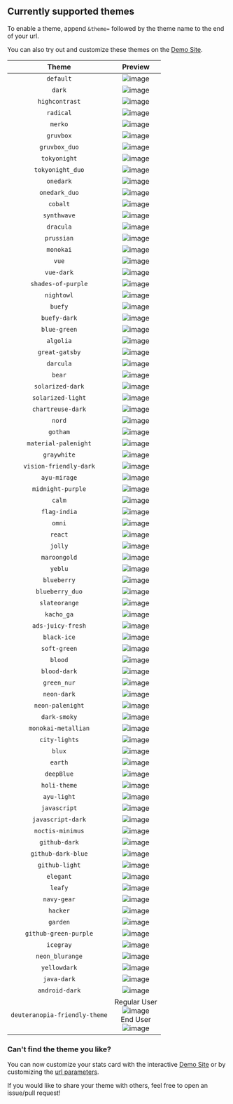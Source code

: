 ## Currently supported themes

To enable a theme, append `&theme=` followed by the theme name to the end of your url.

You can also try out and customize these themes on the [Demo Site](https://github-readme-streak-stats.herokuapp.com/demo/).

|             Theme             |                                                                                                                                  Preview                                                                                                                                   |
| :---------------------------: | :------------------------------------------------------------------------------------------------------------------------------------------------------------------------------------------------------------------------------------------------------------------------: |
|           `default`           |                                                                              ![image](https://user-images.githubusercontent.com/20955511/103045930-1501a000-458f-11eb-95e8-a96774ac37ec.png)                                                                               |
|            `dark`             |                                                                              ![image](https://user-images.githubusercontent.com/20955511/103045958-31054180-458f-11eb-9ef1-c301001a50fb.png)                                                                               |
|        `highcontrast`         |                                                                              ![image](https://user-images.githubusercontent.com/20955511/103046676-c73a6700-4591-11eb-8324-5194c49e63fa.png)                                                                               |
|           `radical`           |                                                                              ![image](https://user-images.githubusercontent.com/20955511/103046700-d91c0a00-4591-11eb-9980-f41f2f930a84.png)                                                                               |
|            `merko`            |                                                                              ![image](https://user-images.githubusercontent.com/20955511/103046716-e507cc00-4591-11eb-9963-e9909855ec91.png)                                                                               |
|           `gruvbox`           |                                                                              ![image](https://user-images.githubusercontent.com/20955511/103046090-a6711200-458f-11eb-904c-835b20c61662.png)                                                                               |
|         `gruvbox_duo`         |                                                                              ![image](https://user-images.githubusercontent.com/20955511/103046744-fe107d00-4591-11eb-8e80-34bc8243eecd.png)                                                                               |
|         `tokyonight`          |                                                                              ![image](https://user-images.githubusercontent.com/20955511/103046747-036dc780-4592-11eb-8048-0a43fb7205bc.png)                                                                               |
|       `tokyonight_duo`        |                                                                              ![image](https://user-images.githubusercontent.com/20955511/103046756-0963a880-4592-11eb-872f-d0f16d582e53.png)                                                                               |
|           `onedark`           |                                                                              ![image](https://user-images.githubusercontent.com/20955511/103046776-1bdde200-4592-11eb-8568-a7af889dfa3e.png)                                                                               |
|         `onedark_duo`         |                                                                              ![image](https://user-images.githubusercontent.com/20955511/103046773-18e2f180-4592-11eb-94c6-e82ea456052e.png)                                                                               |
|           `cobalt`            |                                                                              ![image](https://user-images.githubusercontent.com/20955511/103047147-382e4e80-4593-11eb-8d08-c4a8d4904b93.png)                                                                               |
|          `synthwave`          |                                                                              ![image](https://user-images.githubusercontent.com/20955511/103046606-82aecb80-4591-11eb-802e-9dbce60bceaf.png)                                                                               |
|           `dracula`           |                                                                              ![image](https://user-images.githubusercontent.com/20955511/103046937-9b6bb100-4592-11eb-837d-8f8d84df80dd.png)                                                                               |
|          `prussian`           |                                                                              ![image](https://user-images.githubusercontent.com/20955511/103046251-46c73680-4590-11eb-88a6-4393a9748844.png)                                                                               |
|           `monokai`           |                                                                              ![image](https://user-images.githubusercontent.com/20955511/103046941-a0306500-4592-11eb-91f2-46e4773b1a08.png)                                                                               |
|             `vue`             |                                                                              ![image](https://user-images.githubusercontent.com/20955511/103046948-a45c8280-4592-11eb-9af6-d718224f59e8.png)                                                                               |
|          `vue-dark`           |                                                                              ![image](https://user-images.githubusercontent.com/20955511/103046255-4cbd1780-4590-11eb-8a1a-d2a9d90dd217.png)                                                                               |
|      `shades-of-purple`       |                                                                              ![image](https://user-images.githubusercontent.com/20955511/103046969-b4746200-4592-11eb-94bb-cdb46e4dd63e.png)                                                                               |
|          `nightowl`           |                                                                              ![image](https://user-images.githubusercontent.com/20955511/103046979-bb9b7000-4592-11eb-8dbf-a8475a470562.png)                                                                               |
|            `buefy`            |                                                                              ![image](https://user-images.githubusercontent.com/20955511/103046986-c1915100-4592-11eb-8337-9ba2a285dafc.png)                                                                               |
|         `buefy-dark`          |                                                                              ![image](https://user-images.githubusercontent.com/20955511/103046264-547cbc00-4590-11eb-9ada-0ea646189835.png)                                                                               |
|         `blue-green`          |                                                                              ![image](https://user-images.githubusercontent.com/20955511/103046271-58104300-4590-11eb-97b7-07276f106140.png)                                                                               |
|           `algolia`           |                                                                              ![image](https://user-images.githubusercontent.com/20955511/103046275-5c3c6080-4590-11eb-8c86-0656d3477a56.png)                                                                               |
|        `great-gatsby`         |                                                                              ![image](https://user-images.githubusercontent.com/20955511/103046279-5e9eba80-4590-11eb-9bac-7ae816c7594a.png)                                                                               |
|           `darcula`           |                                                                              ![image](https://user-images.githubusercontent.com/20955511/103046283-62324180-4590-11eb-9673-e0f1d155cfd1.png)                                                                               |
|            `bear`             |                                                                              ![image](https://user-images.githubusercontent.com/20955511/103046293-6a8a7c80-4590-11eb-9e04-22406bdfb420.png)                                                                               |
|       `solarized-dark`        |                                                                              ![image](https://user-images.githubusercontent.com/20955511/103046297-6cecd680-4590-11eb-9088-d808613a8062.png)                                                                               |
|       `solarized-light`       |                                                                              ![image](https://user-images.githubusercontent.com/20955511/103046302-70805d80-4590-11eb-89a7-bd49286161e5.png)                                                                               |
|       `chartreuse-dark`       |                                                                              ![image](https://user-images.githubusercontent.com/20955511/103046308-77a76b80-4590-11eb-9e0f-6e1913ca12e1.png)                                                                               |
|            `nord`             |                                                                              ![image](https://user-images.githubusercontent.com/20955511/103046313-79712f00-4590-11eb-9110-36c48b9fc302.png)                                                                               |
|           `gotham`            |                                                                              ![image](https://user-images.githubusercontent.com/20955511/103046318-7d04b600-4590-11eb-9d79-79bc10cba664.png)                                                                               |
|     `material-palenight`      |                                                                              ![image](https://user-images.githubusercontent.com/20955511/103046320-7f671000-4590-11eb-8357-b1e1a9fbe6eb.png)                                                                               |
|          `graywhite`          |                                                                              ![image](https://user-images.githubusercontent.com/20955511/103046329-855cf100-4590-11eb-9b84-49b77669dadc.png)                                                                               |
|    `vision-friendly-dark`     |                                                                              ![image](https://user-images.githubusercontent.com/20955511/103046335-8857e180-4590-11eb-9561-55abc94ed13b.png)                                                                               |
|         `ayu-mirage`          |                                                                              ![image](https://user-images.githubusercontent.com/20955511/103046343-8b52d200-4590-11eb-8614-bbfcc7395919.png)                                                                               |
|       `midnight-purple`       |                                                                              ![image](https://user-images.githubusercontent.com/20955511/103046355-91e14980-4590-11eb-8d70-75b9b852d11b.png)                                                                               |
|            `calm`             |                                                                              ![image](https://user-images.githubusercontent.com/20955511/103046358-973e9400-4590-11eb-8ed2-0984ab84c324.png)                                                                               |
|         `flag-india`          |                                                                              ![image](https://user-images.githubusercontent.com/20955511/103046366-9dcd0b80-4590-11eb-9200-6fb924475968.png)                                                                               |
|            `omni`             |                                                                              ![image](https://user-images.githubusercontent.com/20955511/103046373-a0c7fc00-4590-11eb-9bc4-c5f5fa4da206.png)                                                                               |
|            `react`            |                                                                              ![image](https://user-images.githubusercontent.com/20955511/103046376-a45b8300-4590-11eb-99a9-b88c8762729e.png)                                                                               |
|            `jolly`            |                                                                              ![image](https://user-images.githubusercontent.com/20955511/103046381-a887a080-4590-11eb-94d1-aab0ecde4b28.png)                                                                               |
|         `maroongold`          |                                                                              ![image](https://user-images.githubusercontent.com/20955511/103047000-ce15a980-4592-11eb-991b-1efa12631b3a.png)                                                                               |
|            `yeblu`            |                                                                              ![image](https://user-images.githubusercontent.com/20955511/103047011-d372f400-4592-11eb-9eae-01b7b9f91834.png)                                                                               |
|          `blueberry`          |                                                                              ![image](https://user-images.githubusercontent.com/20955511/103047026-df5eb600-4592-11eb-8d9f-034383184c53.png)                                                                               |
|        `blueberry_duo`        |                                                                              ![image](https://user-images.githubusercontent.com/20955511/103047034-e4236a00-4592-11eb-9dcd-0c35549a9b2e.png)                                                                               |
|         `slateorange`         |                                                                              ![image](https://user-images.githubusercontent.com/20955511/103046386-af161800-4590-11eb-9720-87196dd00f75.png)                                                                               |
|          `kacho_ga`           |                                                                              ![image](https://user-images.githubusercontent.com/20955511/103046388-b9381680-4590-11eb-86f4-64401fa46969.png)                                                                               |
|       `ads-juicy-fresh`       |                                                                              ![image](https://user-images.githubusercontent.com/20955511/104234961-e9225d80-545c-11eb-884c-359818327172.png)                                                                               |
|          `black-ice`          |                                                                              ![image](https://user-images.githubusercontent.com/20955511/104234941-e293e600-545c-11eb-984c-0b5b265e4464.png)                                                                               |
|         `soft-green`          |                                                                              ![image](https://user-images.githubusercontent.com/20955511/112301991-357eea80-8ca3-11eb-9808-6dd6223c7647.png)                                                                               |
|            `blood`            |                                                                              ![image](https://user-images.githubusercontent.com/20955511/112644211-35731c00-8e56-11eb-831f-563c01014d60.png)                                                                               |
|         `blood-dark`          |                                                                              ![image](https://user-images.githubusercontent.com/20955511/112644234-3c9a2a00-8e56-11eb-936b-49dbb57dd1f4.png)                                                                               |
|          `green_nur`          |                                                                              ![image](https://user-images.githubusercontent.com/81451482/112715623-ea1f4300-8f13-11eb-8d51-0094313ec7ac.png)                                                                               |
|          `neon-dark`          |                                                                              ![image](https://user-images.githubusercontent.com/74750414/113354372-b94c6d00-935c-11eb-9446-a0fea1ed7bb7.png)                                                                               |
|       `neon-palenight`        |                                                                              ![image](https://user-images.githubusercontent.com/74750414/113354391-bfdae480-935c-11eb-875d-49103b314055.png)                                                                               |
|         `dark-smoky`          |                                                                              ![image](https://user-images.githubusercontent.com/74750414/114088204-6893c180-98d2-11eb-80ee-9c3e351de6bb.png)                                                                               |
|      `monokai-metallian`      |                                                                              ![image](https://user-images.githubusercontent.com/20955511/114599323-9e9ec000-9c9b-11eb-89d2-8e2f2dffa7ad.png)                                                                               |
|         `city-lights`         |                                                                              ![image](https://user-images.githubusercontent.com/20955511/114738104-542b4b00-9d50-11eb-87cd-2446b4e5d1a7.png)                                                                               |
|            `blux`             |                                                                              ![image](https://user-images.githubusercontent.com/73984717/116656177-7068f200-a9b6-11eb-91c5-5f0f1997720d.png)                                                                               |
|            `earth`            |                                                                              ![image](https://user-images.githubusercontent.com/20955511/119410749-fcd6ae00-bcf1-11eb-8737-c78566e9e8f3.png)                                                                               |
|          `deepBlue`           |                                                                              ![image](https://user-images.githubusercontent.com/20955511/127893911-23e6c0c6-2d97-4028-a2b9-1fa1063db776.png)                                                                               |
|         `holi-theme`          |                                                                              ![image](https://user-images.githubusercontent.com/62163030/129030429-0a4d48aa-d61f-4d0c-ae82-891d1b2476d7.png)                                                                               |
|          `ayu-light`          |                                                                              ![image](https://user-images.githubusercontent.com/37243931/131808768-8617176a-fe84-4873-b9c2-f9ee74b30d87.png)                                                                               |
|         `javascript`          |                                                                              ![image](https://user-images.githubusercontent.com/62628408/135756315-7a4b8134-8558-4e74-9f24-f8a1a2173b6f.png)                                                                               |
|       `javascript-dark`       |                                                                              ![image](https://user-images.githubusercontent.com/62628408/135761927-a4acd543-c90b-430d-92a3-c96b32bfc390.png)                                                                               |
|       `noctis-minimus`        |                                                                              ![image](https://user-images.githubusercontent.com/20955511/135754306-58ceccde-90d9-46f9-a7b2-1cb54b6fbe24.png)                                                                               |
|         `github-dark`         |                                                                              ![image](https://user-images.githubusercontent.com/62628408/135931624-9e6bf6b8-4965-4c7d-87f6-08217ea9274f.png)                                                                               |
|      `github-dark-blue`       |                                                                              ![image](https://user-images.githubusercontent.com/20955511/156907315-6141c035-91dc-4cd6-be41-24c130a971dc.png)                                                                               |
|        `github-light`         |                                                                              ![image](https://user-images.githubusercontent.com/62628408/135933355-4f978283-5a3e-44cc-9d12-3a711a79d287.png)                                                                               |
|           `elegant`           |                                                                              ![image](https://user-images.githubusercontent.com/69510006/146630974-9f981228-5680-458b-a1e5-78a15de35690.jpg)                                                                               |
|            `leafy`            |                                                                              ![image](https://user-images.githubusercontent.com/69510006/146630969-ff7bc045-518e-43c0-83df-2d275f3e4b1d.jpg)                                                                               |
|          `navy-gear`          |                                                                              ![image](https://user-images.githubusercontent.com/20955511/153954354-60438cfa-d0a0-4737-936c-65b61faf637d.png)                                                                               |
|           `hacker`            |                                                                              ![image](https://user-images.githubusercontent.com/20955511/164965194-724816b5-5aa0-4c36-8bae-f3cbafd2c2a4.png)                                                                               |
|           `garden`            |                                                                              ![image](https://user-images.githubusercontent.com/20955511/177458181-5c2242f0-1c89-4de0-9965-28c777f9f8d7.png)                                                                               |
|     `github-green-purple`     |                                                                              ![image](https://user-images.githubusercontent.com/20955511/173238945-f572fdfb-dbf6-4141-8ee6-b70f6186548e.png)                                                                               |
|           `icegray`           |                                                                              ![image](https://user-images.githubusercontent.com/20955511/177644018-cb9953d0-31a1-4920-a66f-8c08672cec38.png)                                                                               |
|        `neon_blurange`        |                                                                              ![image](https://user-images.githubusercontent.com/45172775/180076569-3af18421-56f5-49bd-b62e-2dec8edc0502.png)                                                                               |
|         `yellowdark`          |                                                                              ![image](https://user-images.githubusercontent.com/103951737/180445402-360653bf-b85d-4e53-a1e1-cbda4135326b.png)                                                                              |
|          `java-dark`          |                                                                              ![image](https://user-images.githubusercontent.com/103951737/180605906-b04afca3-da60-4ad9-95d3-8be5ef0a96e3.png)                                                                              |
|        `android-dark`         |                                                                              ![image](https://user-images.githubusercontent.com/103951737/180728986-e39e7828-dc41-4f07-97d2-db75673ba0c3.png)                                                                              |
| `deuteranopia-friendly-theme` | Regular User <br /> ![image](https://user-images.githubusercontent.com/20955511/181619555-1e541bf7-9f49-47ef-8ef7-20d63e2cb712.png) <br /> End User <br /> ![image](https://user-images.githubusercontent.com/20955511/181620032-4f65c980-a48b-4270-bf56-a6747e00386a.png) |

### Can't find the theme you like?

You can now customize your stats card with the interactive [Demo Site](https://github-readme-streak-stats.herokuapp.com/demo/) or by customizing the [url parameters](/README.md#-options).

If you would like to share your theme with others, feel free to open an issue/pull request!
